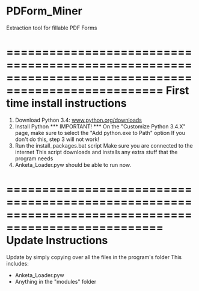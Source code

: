 # PDForm_Miner
Extraction tool for fillable PDF Forms

====================================================================================================
 First time install instructions
====================================================================================================
1. Download Python 3.4: www.python.org/downloads
2. Install Python
    *** IMPORTANT! ***
    On the "Customize Python 3.4.X" page, make sure to select the "Add python.exe to Path" option
    If you don't do this, step 3 will not work!
3. Run the install_packages.bat script
    Make sure you are connected to the internet
    This script downloads and installs any extra stuff that the program needs
4. Anketa_Loader.pyw should be able to run now.

====================================================================================================
 Update Instructions
====================================================================================================
Update by simply copying over all the files in the program's folder
This includes:
- Anketa_Loader.pyw
- Anything in the "modules" folder